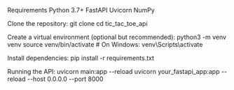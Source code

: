Requirements
Python 3.7+
FastAPI
Uvicorn
NumPy

Clone the repository:
git clone <repository-url>
cd tic_tac_toe_api

Create a virtual environment (optional but recommended):
python3 -m venv venv
source venv/bin/activate  # On Windows: venv\Scripts\activate

Install dependencies:
pip install -r requirements.txt

Running the API:
uvicorn main:app --reload
uvicorn your_fastapi_app:app --reload --host 0.0.0.0 --port 8000